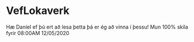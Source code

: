 # VefLokaverk

Hæ Daníel ef þú ert að lesa þetta þá er ég að vinna í þessu!
Mun 100% skila fyrir 08:00AM 12/05/2020 
